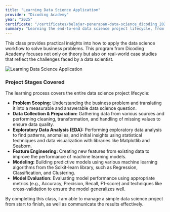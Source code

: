 ```yaml
---
title: "Learning Data Science Application"
provider: "Dicoding Academy"
year: "2025"
certificate: "/certificates/belajar-penerapan-data-science_dicoding_2025.jpeg"
summary: "Learning the end-to-end data science project lifecycle, from data collection to building predictive models to solve real-world problems."
---
```


This class provides practical insights into how to apply the data science workflow to solve business problems. This program from Dicoding Academy focuses not only on theory but also on real-world case studies that reflect the challenges faced by a data scientist.

![Learning Data Science Application](/certificates/belajar-penerapan-data-science_dicoding_2025.jpeg)

### Project Stages Covered

The learning process covers the entire data science project lifecycle:

- **Problem Scoping:** Understanding the business problem and translating it into a measurable and answerable data science question.
- **Data Collection & Preparation:** Gathering data from various sources and performing cleaning, transformation, and handling of missing values to ensure data quality.
- **Exploratory Data Analysis (EDA):** Performing exploratory data analysis to find patterns, anomalies, and initial insights using statistical techniques and data visualization with libraries like Matplotlib and Seaborn.
- **Feature Engineering:** Creating new features from existing data to improve the performance of machine learning models.
- **Modeling:** Building predictive models using various machine learning algorithms from the Scikit-learn library, such as Regression, Classification, and Clustering.
- **Model Evaluation:** Evaluating model performance using appropriate metrics (e.g., Accuracy, Precision, Recall, F1-score) and techniques like cross-validation to ensure the model generalizes well.

By completing this class, I am able to manage a simple data science project from start to finish, as well as communicate the results effectively.


